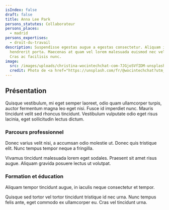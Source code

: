 ```yaml
---
isIndex: false
draft: false
title: Anna Lee Park
persons_statutes: Collaborateur
persons_places:
  - madrid
persons_expertises:
  - droit-du-travail
description: Suspendisse egestas augue a egestas consectetur. Aliquam interdum
  hendrerit porta. Maecenas at quam vel lorem malesuada euismod nec vel nibh.
  Cras ac facilisis nunc.
image:
  src: /images/uploads/christina-wocintechchat-com-7JGjoSVfIDM-unsplash.jpg
  credit: Photo de <a href="https://unsplash.com/fr/@wocintechchat?utm_content=creditCopyText&utm_medium=referral&utm_source=unsplash">Christina @ wocintechchat.com</a> sur <a href="https://unsplash.com/fr/photos/femme-souriante-portant-un-haut-a-carreaux-rouge-et-noir-et-des-lunettes-7JGjoSVfIDM?utm_content=creditCopyText&utm_medium=referral&utm_source=unsplash">Unsplash</a>
---
```

## Présentation 

Quisque vestibulum, mi eget semper laoreet, odio quam ullamcorper turpis, auctor fermentum magna leo eget nisi. Fusce id imperdiet nunc. Mauris tincidunt velit sed rhoncus tincidunt. Vestibulum vulputate odio eget risus lacinia, eget sollicitudin lectus dictum. 

### Parcours professionnel

Donec varius velit nisi, a accumsan odio molestie ut. Donec quis tristique elit. Nunc tempus tempor neque a fringilla.

Vivamus tincidunt malesuada lorem eget sodales. Praesent sit amet risus augue. Aliquam gravida posuere lectus ut volutpat. 

### Formation et éducation

Aliquam tempor tincidunt augue, in iaculis neque consectetur et tempor.

Quisque sed tortor vel tortor tincidunt tristique id nec urna. Nunc tempus felis ante, eget commodo ex ullamcorper eu. Cras vel tincidunt urna. 